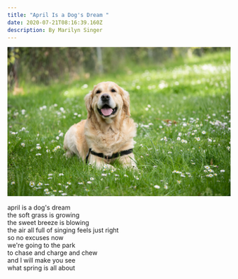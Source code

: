 ```yaml
---
title: "April Is a Dog's Dream "
date: 2020-07-21T08:16:39.160Z
description: By Marilyn Singer
---
```

![Dog in grass](dog.jpg "Dog in grass")

april is a dog's dream\
the soft grass is growing\
the sweet breeze is blowing\
the air all full of singing feels just right\
so no excuses now\
we're going to the park\
to chase and charge and chew\
and I will make you see\
what spring is all about